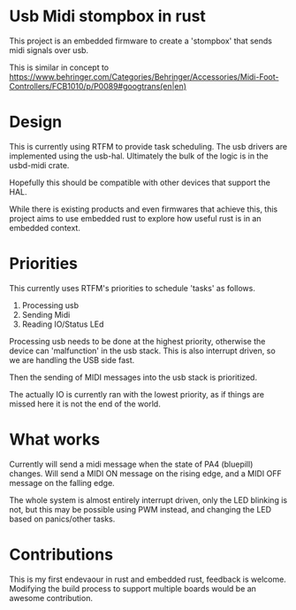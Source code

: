 # Usb Midi stompbox in rust

This project is an embedded firmware to create a 'stompbox' that
sends midi signals over usb.

This is similar in concept to
https://www.behringer.com/Categories/Behringer/Accessories/Midi-Foot-Controllers/FCB1010/p/P0089#googtrans(en|en)

# Design

This is currently using RTFM to provide task scheduling.
The usb drivers are implemented using the usb-hal.
Ultimately the bulk of the logic is in the usbd-midi crate.

Hopefully this should be compatible with other devices that support the HAL.

While there is existing products and even firmwares that achieve this, this
project aims to use embedded rust to explore how useful rust is in an
embedded context.

# Priorities

This currently uses RTFM's priorities to schedule 'tasks' as follows.
1. Processing usb
2. Sending Midi
3. Reading IO/Status LEd

Processing usb needs to be done at the highest priority, otherwise the device
can 'malfunction' in the usb stack. This is also interrupt driven,
so we are handling the USB side fast.

Then the sending of MIDI messages into the usb stack is prioritized.

The actually IO is currently ran with the lowest priority, as if things
are missed here it is not the end of the world.


# What works

Currently will send a midi message when the state of PA4 (bluepill)
changes. Will send a MIDI ON message on the rising edge, and a MIDI OFF message
on the falling edge.

The whole system is almost entirely interrupt driven, only the LED blinking is
not, but this may be possible using PWM instead, and changing the LED based on
panics/other tasks.

# Contributions

This is my first endevaour in rust and embedded rust, feedback is welcome.
Modifying the build process to support multiple boards would 
be an awesome contribution.

